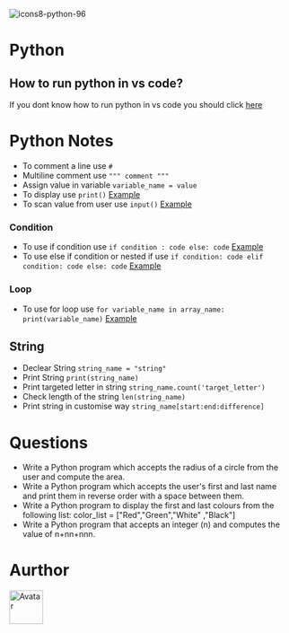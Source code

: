 ![icons8-python-96](https://user-images.githubusercontent.com/89797141/211556749-2983262f-f91e-43c0-9aba-0ec175e6c364.png)
# Python

## How to run python in vs code?
If you dont know how to run python in vs code you should click [here](https://code.visualstudio.com/docs/python/python-tutorial)


# Python Notes
- To comment a line use `#`
- Multiline comment use `""" comment """`
- Assign value in variable `variable_name = value`
- To display use `print()`  [Example](https://github.com/vagabon-09/Python/blob/master/Class/print.py)
- To scan value from user use `input()`  [Example](https://github.com/vagabon-09/Python/blob/master/Class/scan.py)


### Condition
- To use if condition use `if condition : code else: code`  [Example](https://github.com/vagabon-09/Python/blob/master/Class/IfCondition.py) 
- To use else if condition or nested if use `if condition: code elif condition: code else: code`  [Example](https://github.com/vagabon-09/Python/blob/master/Class/ElseIf.py)


### Loop
- To use for loop use `for variable_name in array_name: print(variable_name)`  [Example](https://github.com/vagabon-09/Python/blob/master/Class/ForLoop.py)


## String
- Declear String `string_name = "string"`
- Print String `print(string_name)`
- Print targeted letter in string `string_name.count('target_letter')`
- Check length of the string `len(string_name)`
- Print string in customise way `string_name[start:end:difference]`


# Questions
- Write a Python program which accepts the radius of a circle from the user and compute the area.
- Write a Python program which accepts the user's first and last name and print them in reverse order with a space between them.
- Write a Python program to display the first and last colours from the following list: color_list = ["Red","Green","White" ,"Black"] 
- Write a Python program that accepts an integer (n) and computes the value of n+nn+nnn.

# Aurthor
<a href="https://github.com/vagabon-09" target="_blank" rel="noopener noreferrer"><img style="width:60px;height:60px;" src="https://user-images.githubusercontent.com/89797141/211546895-65e17390-5f8e-41e4-88be-1581133bad13.png" alt="Avatar"></a>

